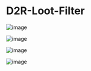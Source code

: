 # D2R-Loot-Filter

![image](https://user-images.githubusercontent.com/76863417/219979503-91208faa-8aa2-4169-9dba-11d71fe34e2e.png)

![image](https://user-images.githubusercontent.com/76863417/219979022-0b2ad9fc-12e1-482f-8bd0-05bdd5bc63e1.png)

![image](https://user-images.githubusercontent.com/76863417/219979215-70166489-3786-4a99-8564-f2d5a64f4d19.png)

![image](https://user-images.githubusercontent.com/76863417/219979301-3d9e8627-5e2c-4df4-b4fc-591d5b771ffd.png)
